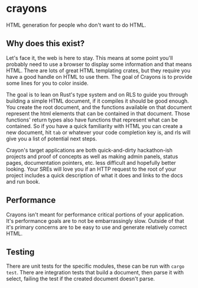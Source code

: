 # crayons

HTML generation for people who don't want to do HTML.

## Why does this exist?
Let's face it, the web is here to stay. This means at some point
you'll probably need to use a browser to display some information and
that means HTML. There are lots of great HTML templating crates, but
they require you have a good handle on HTML to use them. The goal of
Crayons is to provide some lines for you to color inside.

The goal is to lean on Rust's type system and on RLS to guide you
through building a simple HTML document, if it compiles it should be
good enough. You create the root document, and the functions available
on that document represent the html elements that can be contained in
that document. Those functions' return types also have functions that
represent what can be contained. So if you have a quick familiarity
with HTML you can create a new document, hit `tab` or whatever your
code completion key is, and rls will give you a list of potential next
steps.

Crayon's target applications are both quick-and-dirty hackathon-ish
projects and proof of concepts as well as making admin panels, status
pages, documentation pointers, etc. less difficult and hopefully
better looking. Your SREs will love you if an HTTP request to the root
of your project includes a quick description of what it does and links
to the docs and run book.

## Performance
Crayons isn't meant for performance critical portions of your
application. It's performance goals are to not be embarrassingly
slow. Outside of that it's primary concerns are to be easy to use and
generate relatively correct HTML.

## Testing

There are unit tests for the specific modules, these can be run with `cargo test`. There are integration tests that build a document, then parse it with select, failing the test if the created document doesn't parse.
